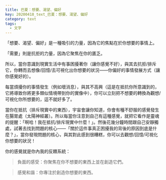 ```yaml
---
title: 巴夏：想要、渴望、偏好
key: 20200418_text_巴夏：想要、渴望、偏好
category: text
tags:
  - 文字
---
```


「想要、渴望、偏好」是一種吸引的力量，因為它的焦點在於你想要的事情上。

「需要」則是抗拒的力量，因為它聚焦在你的匱乏。

所以，當你意識到現實生活中有事困擾著你（讓你感覺不好），與其去抗拒/排斥它，你轉而去想像/回憶/去可視化出你想要的狀況——你偏好的事情發展方式（讓你感覺好的）。

每當煩擾你的事情發生（例如壞消息），與其不高興（這是在抵抗你所意識到的，它將導致你將更多類似情境帶到你的實像中），你可以立刻把不想要的轉換為觀想/可視化你所想要的，這不就好多了。

當你在抵抗（排斥現實中的東西），宇宙會讓你知道，你會有種不舒服的感覺發生在腸胃處（太陽神經叢）。所以每當你注意到自己有這種感覺，就把它看作是靈魂的提醒：「啊哈！我在抵抗/排斥現實中什麼！」。然後花幾分鐘時間跟自己安靜獨處，試著去找到問題的核心——「關於這件事真正困擾我的背後的原因到底是什麼？」，當你發現問題的核心，與其對此感到很糟糕，你可以去觀想/回憶/可視化你想要的狀況！

你的感覺就是你內我的反饋系統：

> 負面的感受：你聚焦在你不想要的東西上並在創造它們。

> 感覺和諧：你專注於創造你想要的東西。
